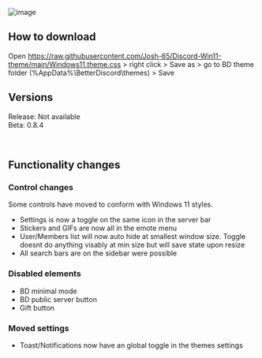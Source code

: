 ![image]()

## How to download
Open https://raw.githubusercontent.com/Josh-65/Discord-Win11-theme/main/Windows11.theme.css > right click > Save as > go to BD theme folder (%AppData%\BetterDiscord\themes) > Save


## Versions
Release: Not available <br>
Beta: 0.8.4

<br>

## Functionality changes
### Control changes
Some controls have moved to conform with Windows 11 styles.
- Settings is now a toggle on the same icon in the server bar
- Stickers and GIFs are now all in the emote menu
- User/Members list will now auto hide at smallest window size. Toggle doesnt do anything visably at min size but will save state upon resize
- All search bars are on the sidebar were possible
<!-- -User controls like Status and name are now in the title bar next to windows controls -->


### Disabled elements
- BD minimal mode
- BD public server button
- Gift button


### Moved settings
- Toast/Notifications now have an global toggle in the themes settings

